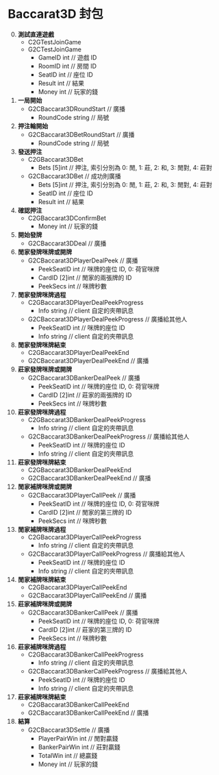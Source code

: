 Baccarat3D 封包
=========================
0. **測試直連遊戲**
	- C2GTestJoinGame
	- G2CTestJoinGame
		- GameID int // 遊戲 ID
		- RoomID int // 房間 ID
		- SeatID int // 座位 ID
		- Result int // 結果
		- Money int // 玩家的錢
0. **一局開始**
	- G2CBaccarat3DRoundStart // 廣播
		- RoundCode string // 局號
0. **押注輪開始**
	- G2CBaccarat3DBetRoundStart // 廣播
		- RoundCode string // 局號
0. **發送押注**
	- C2GBaccarat3DBet
		- Bets [5]int // 押注, 索引分別為 0: 閒, 1: 莊, 2: 和, 3: 閒對, 4: 莊對
	- G2CBaccarat3DBet // 成功則廣播
		- Bets [5]int // 押注, 索引分別為 0: 閒, 1: 莊, 2: 和, 3: 閒對, 4: 莊對
		- SeatID int // 座位 ID
		- Result int // 結果
0. **確認押注**
	- C2GBaccarat3DConfirmBet
		- Money int // 玩家的錢
0. **開始發牌**
	- G2CBaccarat3DDeal // 廣播
0. **閒家發牌咪牌或開牌**
	- G2CBaccarat3DPlayerDealPeek // 廣播
		- PeekSeatID int // 咪牌的座位 ID, 0: 荷官咪牌
		- CardID [2]int // 閒家的兩張牌的 ID
		- PeekSecs int // 咪牌秒數
0. **閒家發牌咪牌過程**
	- C2GBaccarat3DPlayerDealPeekProgress
		- Info string // client 自定的夾帶訊息
	- G2CBaccarat3DPlayerDealPeekProgress // 廣播給其他人
		- PeekSeatID int // 咪牌的座位 ID
		- Info string // client 自定的夾帶訊息
0. **閒家發牌咪牌結束**
	- C2GBaccarat3DPlayerDealPeekEnd
	- G2CBaccarat3DPlayerDealPeekEnd // 廣播
0. **莊家發牌咪牌或開牌**
	- G2CBaccarat3DBankerDealPeek // 廣播
		- PeekSeatID int // 咪牌的座位 ID, 0: 荷官咪牌
		- CardID [2]int // 莊家的兩張牌的 ID
		- PeekSecs int // 咪牌秒數
0. **莊家發牌咪牌過程**
	- C2GBaccarat3DBankerDealPeekProgress
		- Info string // client 自定的夾帶訊息
	- G2CBaccarat3DBankerDealPeekProgress // 廣播給其他人
		- PeekSeatID int // 咪牌的座位 ID
		- Info string // client 自定的夾帶訊息
0. **莊家發牌咪牌結束**
	- C2GBaccarat3DBankerDealPeekEnd
	- G2CBaccarat3DBankerDealPeekEnd // 廣播
0. **閒家補牌咪牌或開牌**
	- G2CBaccarat3DPlayerCallPeek // 廣播
		- PeekSeatID int // 咪牌的座位 ID, 0: 荷官咪牌
		- CardID [2]int // 閒家的第三牌的 ID
		- PeekSecs int // 咪牌秒數
0. **閒家補牌咪牌過程**
	- C2GBaccarat3DPlayerCallPeekProgress
		- Info string // client 自定的夾帶訊息
	- G2CBaccarat3DPlayerCallPeekProgress // 廣播給其他人
		- PeekSeatID int // 咪牌的座位 ID
		- Info string // client 自定的夾帶訊息
0. **閒家補牌咪牌結束**
	- C2GBaccarat3DPlayerCallPeekEnd
	- G2CBaccarat3DPlayerCallPeekEnd // 廣播
0. **莊家補牌咪牌或開牌**
	- G2CBaccarat3DBankerCallPeek // 廣播
		- PeekSeatID int // 咪牌的座位 ID, 0: 荷官咪牌
		- CardID [2]int // 莊家的第三牌的 ID
		- PeekSecs int // 咪牌秒數
0. **莊家補牌咪牌過程**
	- C2GBaccarat3DBankerCallPeekProgress
		- Info string // client 自定的夾帶訊息
	- G2CBaccarat3DBankerCallPeekProgress // 廣播給其他人
		- PeekSeatID int // 咪牌的座位 ID
		- Info string // client 自定的夾帶訊息
0. **莊家補牌咪牌結束**
	- C2GBaccarat3DBankerCallPeekEnd
	- G2CBaccarat3DBankerCallPeekEnd // 廣播
0. **結算**
	- G2CBaccarat3DSettle // 廣播
		- PlayerPairWin int // 閒對贏錢
		- BankerPairWin int // 莊對贏錢
		- TotalWin int // 總贏錢
		- Money int // 玩家的錢